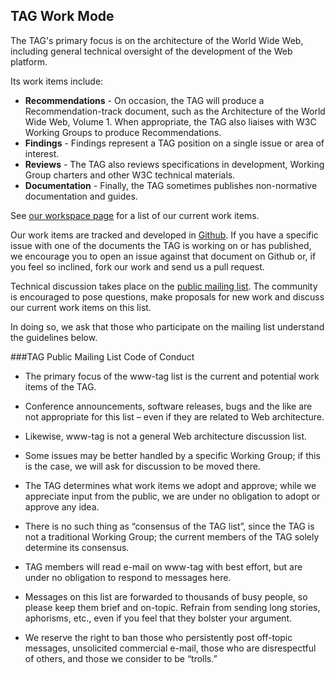 ## TAG Work Mode

The TAG's primary focus is on the architecture of the World Wide Web, including general technical oversight of the development of the Web platform.

Its work items include:
 * **Recommendations** - On occasion, the TAG will produce a Recommendation-track document, such as the Architecture of the World Wide Web, Volume 1. When appropriate, the TAG also liaises with W3C Working Groups to produce Recommendations.
 * **Findings** - Findings represent a TAG position on a single issue or area
 of interest.
 * **Reviews** - The TAG also reviews specifications in development, Working Group charters and other W3C technical materials.
 * **Documentation** - Finally, the TAG sometimes publishes non-normative documentation and guides.
 
See [our workspace page](/) for a list of our current work items.

Our work items are tracked and developed in [Github](https://github.com/w3ctag/). If you have a specific issue with one of the documents the TAG is working on or has published, we encourage you to open an issue against that document on Github or, if you feel so inclined, fork our work and send us a pull request.

Technical discussion takes place on the [public mailing list](https://lists.w3.org/Archives/Public/www-tag/). The community is encouraged to pose questions, make proposals for new work and discuss our current work items on this list.

In doing so, we ask that those who participate on the mailing list understand the guidelines below.


###TAG Public Mailing List Code of Conduct

* The primary focus of the www-tag list is the current and potential work items of the TAG.

* Conference announcements, software releases, bugs and the like are not appropriate for this list – even if they are related to Web architecture.

* Likewise, www-tag is not a general Web architecture discussion list.

* Some issues may be better handled by a specific Working Group; if this is the case, we will ask for discussion to be moved there.

* The TAG determines what work items we adopt and approve; while we appreciate input from the public, we are under no obligation to adopt or approve any idea.

* There is no such thing as “consensus of the TAG list”, since the TAG is not a traditional Working Group; the current members of the TAG solely determine its consensus.

* TAG members will read e-mail on www-tag with best effort, but are under no obligation to respond to messages here.

* Messages on this list are forwarded to thousands of busy people, so please keep them brief and on-topic. Refrain from sending long stories, aphorisms, etc., even if you feel that they bolster your argument.

* We reserve the right to ban those who persistently post off-topic messages, unsolicited commercial e-mail, those who are disrespectful of others, and those we consider to be “trolls.”

